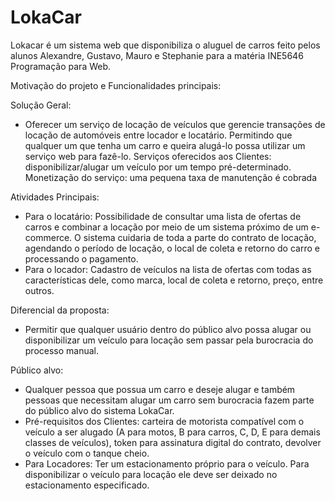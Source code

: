 # LokaCar
Lokacar é um sistema web que disponibiliza o aluguel de carros feito pelos alunos Alexandre, Gustavo, Mauro e Stephanie para a matéria INE5646 Programação para Web.

Motivação do projeto e Funcionalidades principais:

Solução Geral:
 - Oferecer um serviço de locação de veículos que gerencie transações de locação de automóveis entre locador e locatário. Permitindo que qualquer um que tenha um carro e queira alugá-lo possa utilizar um serviço web para fazê-lo.
Serviços oferecidos aos Clientes: disponibilizar/alugar um veículo por um tempo pré-determinado.
Monetização do serviço: uma pequena taxa de manutenção é cobrada

Atividades Principais:
 - Para o locatário: Possibilidade de consultar uma lista de ofertas de carros e combinar a locação por meio de um sistema próximo de um e-commerce. O sistema cuidaria de toda a parte do contrato de locação, agendando o período de locação, o local de coleta e retorno do carro e processando o pagamento.
 - Para o locador: Cadastro de veículos na lista de ofertas com todas as características dele, como marca, local de coleta e retorno, preço, entre outros. 

Diferencial da proposta:
 - Permitir que qualquer usuário dentro do público alvo possa alugar ou disponibilizar um veículo para locação sem passar pela burocracia do processo manual.

Público alvo:
 - Qualquer pessoa que possua um carro e deseje alugar e também pessoas que necessitam alugar um carro sem burocracia fazem parte do público alvo do sistema LokaCar.
 - Pré-requisitos dos Clientes: carteira de motorista compatível com o veículo a ser alugado (A para motos, B para carros, C, D, E para demais classes de veículos), token para assinatura digital do contrato, devolver o veículo com o tanque cheio.
 - Para Locadores: Ter um estacionamento próprio para o veículo. Para disponibilizar o veículo para locação ele deve ser deixado no estacionamento especificado.
